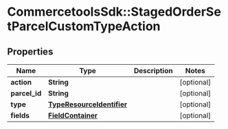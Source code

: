 # CommercetoolsSdk::StagedOrderSetParcelCustomTypeAction

## Properties
Name | Type | Description | Notes
------------ | ------------- | ------------- | -------------
**action** | **String** |  | [optional] 
**parcel_id** | **String** |  | [optional] 
**type** | [**TypeResourceIdentifier**](TypeResourceIdentifier.md) |  | [optional] 
**fields** | [**FieldContainer**](FieldContainer.md) |  | [optional] 

